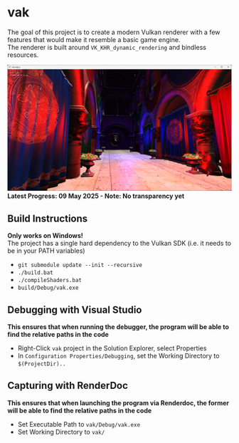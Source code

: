 # vak
The goal of this project is to create a modern Vulkan renderer with a few features that would make it resemble a basic game engine. <br>
The renderer is built around `VK_KHR_dynamic_rendering` and bindless resources.

![Latest Progress 09 May 2025](./latest_progress_09_May_2025.png)
**Latest Progress: 09 May 2025 - Note: No transparency yet**

## Build Instructions
**Only works on Windows!** <br>
The project has a single hard dependency to the Vulkan SDK (i.e. it needs to be in your PATH variables)
- `git submodule update --init --recursive`
- `./build.bat`
- `./compileShaders.bat`
- `build/Debug/vak.exe`

## Debugging with Visual Studio
**This ensures that when running the debugger, the program will be able to find the relative paths in the code**
- Right-Click `vak` project in the Solution Explorer, select Properties
- In `Configuration Properties/Debugging`, set the Working Directory to `$(ProjectDir)..`

## Capturing with RenderDoc
**This ensures that when launching the program via Renderdoc, the former will be able to find the relative paths in the code**
- Set Executable Path to `vak/Debug/vak.exe`
- Set Working Directory to `vak/`
